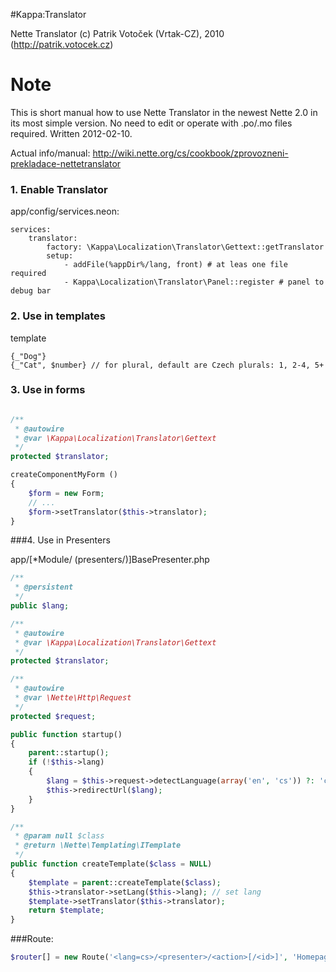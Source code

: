 #Kappa:Translator

Nette Translator (c) Patrik Votoček (Vrtak-CZ), 2010 (http://patrik.votocek.cz)


Note
========
This is short manual how to use Nette Translator in the newest Nette 2.0 in its most simple version.
No need to edit or operate with .po/.mo files required. Written 2012-02-10.

Actual info/manual: http://wiki.nette.org/cs/cookbook/zprovozneni-prekladace-nettetranslator


### 1. Enable Translator

app/config/services.neon:
```neon
services:
	translator:
		factory: \Kappa\Localization\Translator\Gettext::getTranslator
		setup:
			- addFile(%appDir%/lang, front) # at leas one file required
			- Kappa\Localization\Translator\Panel::register # panel to debug bar
```

### 2. Use in templates

template

```smarty
{_"Dog"}
{_"Cat", $number} // for plural, default are Czech plurals: 1, 2-4, 5+
```

### 3. Use in forms
```php

/**
 * @autowire
 * @var \Kappa\Localization\Translator\Gettext
 */
protected $translator;

createComponentMyForm ()
{
	$form = new Form;
	// ...
	$form->setTranslator($this->translator);
}
```

###4. Use in Presenters

app/[*Module/ (presenters/)]BasePresenter.php

```php
/**
 * @persistent
 */
public $lang;

/**
 * @autowire
 * @var \Kappa\Localization\Translator\Gettext
 */
protected $translator;

/**
 * @autowire
 * @var \Nette\Http\Request
 */
protected $request;

public function startup()
{
	parent::startup();
	if (!$this->lang)
	{
		$lang = $this->request->detectLanguage(array('en', 'cs')) ?: 'cs';
		$this->redirectUrl($lang);
	}
}

/**
 * @param null $class
 * @return \Nette\Templating\ITemplate
 */
public function createTemplate($class = NULL)
{
	$template = parent::createTemplate($class);
	$this->translator->setLang($this->lang); // set lang
	$template->setTranslator($this->translator);
	return $template;
}
```

###Route:
```php
$router[] = new Route('<lang=cs>/<presenter>/<action>[/<id>]', 'Homepage:default');
```